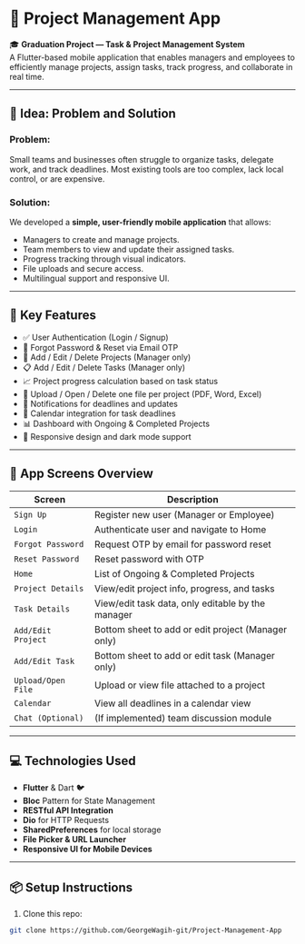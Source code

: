 # 📁 Project Management App

🎓 **Graduation Project — Task & Project Management System**  
A Flutter-based mobile application that enables managers and employees to efficiently manage projects, assign tasks, track progress, and collaborate in real time.

---

## 🚀 Idea: Problem and Solution

### Problem:
Small teams and businesses often struggle to organize tasks, delegate work, and track deadlines. Most existing tools are too complex, lack local control, or are expensive.

### Solution:
We developed a **simple, user-friendly mobile application** that allows:
- Managers to create and manage projects.
- Team members to view and update their assigned tasks.
- Progress tracking through visual indicators.
- File uploads and secure access.
- Multilingual support and responsive UI.

---

## 🔑 Key Features

- ✅ User Authentication (Login / Signup)
- 🔐 Forgot Password & Reset via Email OTP
- 📝 Add / Edit / Delete Projects (Manager only)
- 📋 Add / Edit / Delete Tasks (Manager only)
- 📈 Project progress calculation based on task status
- 📂 Upload / Open / Delete one file per project (PDF, Word, Excel)
- 🔔 Notifications for deadlines and updates
- 📅 Calendar integration for task deadlines
- 📊 Dashboard with Ongoing & Completed Projects
- 📱 Responsive design and dark mode support

---

## 📱 App Screens Overview

| Screen                 | Description                                               |
|------------------------|-----------------------------------------------------------|
| `Sign Up`              | Register new user (Manager or Employee)                   |
| `Login`                | Authenticate user and navigate to Home                    |
| `Forgot Password`      | Request OTP by email for password reset                   |
| `Reset Password`       | Reset password with OTP                                   |
| `Home`                 | List of Ongoing & Completed Projects                      |
| `Project Details`      | View/edit project info, progress, and tasks               |
| `Task Details`         | View/edit task data, only editable by the manager         |
| `Add/Edit Project`     | Bottom sheet to add or edit project (Manager only)        |
| `Add/Edit Task`        | Bottom sheet to add or edit task (Manager only)           |
| `Upload/Open File`     | Upload or view file attached to a project                 |
| `Calendar`             | View all deadlines in a calendar view                     |
| `Chat (Optional)`      | (If implemented) team discussion module                   |

---

## 💻 Technologies Used

- **Flutter** & Dart 🐦
- **Bloc** Pattern for State Management
- **RESTful API Integration**
- **Dio** for HTTP Requests
- **SharedPreferences** for local storage
- **File Picker & URL Launcher**
- **Responsive UI for Mobile Devices**

---

## 📦 Setup Instructions

1. Clone this repo:
```bash
git clone https://github.com/GeorgeWagih-git/Project-Management-App
